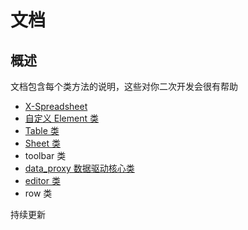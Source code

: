 # 文档

## 概述

文档包含每个类方法的说明，这些对你二次开发会很有帮助

- [X-Spreadsheet](/doc/spreadsheet/)
- [自定义 Element 类](/doc/element/)
- [Table 类](/doc/table/)
- [Sheet 类](/doc/sheet/)
- toolbar 类
- [data_proxy 数据驱动核心类](/doc/data_proxy/)
- [editor 类](/doc/editor/)
- row 类

持续更新
